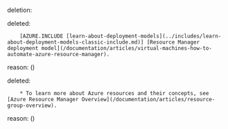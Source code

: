 deletion:

deleted:

		[AZURE.INCLUDE [learn-about-deployment-models](../includes/learn-about-deployment-models-classic-include.md)] [Resource Manager deployment model](/documentation/articles/virtual-machines-how-to-automate-azure-resource-manager).

reason: ()

deleted:

		* To learn more about Azure resources and their concepts, see [Azure Resource Manager Overview](/documentation/articles/resource-group-overview).

reason: ()

